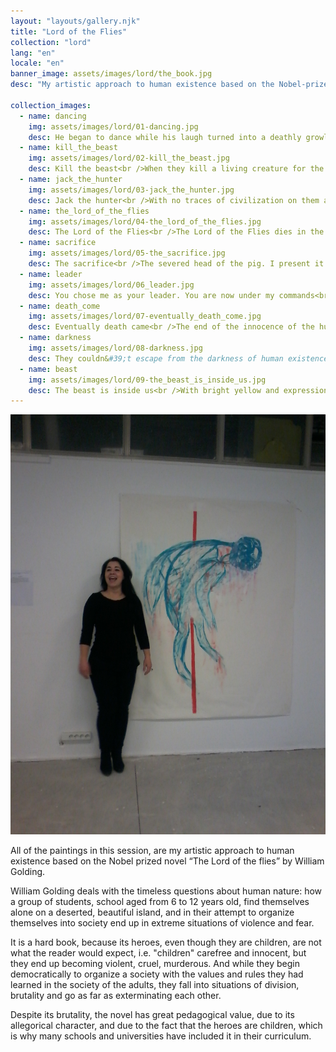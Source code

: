```yaml
---
layout: "layouts/gallery.njk"
title: "Lord of the Flies"
collection: "lord"
lang: "en"
locale: "en"
banner_image: assets/images/lord/the_book.jpg
desc: "My artistic approach to human existence based on the Nobel-prize winning novel 'The Lord of the flies' by William Golding."

collection_images:
  - name: dancing
    img: assets/images/lord/01-dancing.jpg
    desc: He began to dance while his laugh turned into a deathly growl<br />I render expressionistically with intense color the transformation of the child into a wild animal.
  - name: kill_the_beast
    img: assets/images/lord/02-kill_the_beast.jpg
    desc: Kill the beast<br />When they kill a living creature for the first time, they begin to be overcome by wild killing instincts. I render the form with faded strokes, coming out of a cloudy landscape, as cloudy as the dark side of human existence.
  - name: jack_the_hunter
    img: assets/images/lord/03-jack_the_hunter.jpg
    desc: Jack the hunter<br />With no traces of civilization on them anymore, without clothes they hunt to feed with the dominant feeling of survival. The boundary is lost between civilization and barbarism and thus is attributed to the canvas with the dominant white foggy color.
  - name: the_lord_of_the_flies
    img: assets/images/lord/04-the_lord_of_the_flies.jpg
    desc: The Lord of the Flies<br />The Lord of the Flies dies in the end. The prophecy was fulfilled. The beast, the evil was always within them. I render the form almost humanly indicating that the Lord of the Flies has always been the same. His words were the words of their conscience.
  - name: sacrifice
    img: assets/images/lord/05-the_sacrifice.jpg
    desc: The sacrifice<br />The severed head of the pig. I present it fully alive and imposing. It is the vehicle of the Lord of the Flies and consequently of his prophecies.
  - name: leader
    img: assets/images/lord/06_leader.jpg
    desc: You chose me as your leader. You are now under my commands<br />With the central figure dominant and with a more intense color I present the fury of power.
  - name: death_come
    img: assets/images/lord/07-eventually_death_come.jpg
    desc: Eventually death came<br />The end of the innocence of the human species, which is sealed with the first murder of one of the children, is highlighted through the intense yellow and pink color.
  - name: darkness
    img: assets/images/lord/08-darkness.jpg
    desc: They couldn&#39;t escape from the darkness of human existence<br />In deep blue I mark the abyss into which they fall in.
  - name: beast
    img: assets/images/lord/09-the_beast_is_inside_us.jpg
    desc: The beast is inside us<br />With bright yellow and expressionistic touches I render the unknown, the beast that was always inside them.
---
```


<img src="/assets/images/lord/the_artist.jpg" class="left image">

All of the paintings in this session, are my artistic approach to human existence based on the Nobel
prized novel “The Lord of the flies” by William Golding.

William Golding deals with the timeless questions about human nature: how a group of students,
school aged from 6 to 12 years old, find themselves alone on a deserted, beautiful island, and in
their attempt to organize themselves into society end up in extreme situations of violence and fear.

It is a hard book, because its heroes, even though they are children, are not what the reader would
expect, i.e. "children" carefree and innocent, but they end up becoming violent, cruel, murderous.
And while they begin democratically to organize a society with the values and rules they had learned
in the society of the adults, they fall into situations of division, brutality and go as far as
exterminating each other.

Despite its brutality, the novel has great pedagogical value, due to its allegorical character, and due
to the fact that the heroes are children, which is why many schools and universities have included it
in their curriculum.
